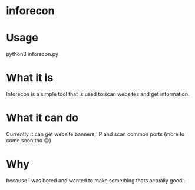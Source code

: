 # inforecon

# Usage
python3 inforecon.py <url>

# What it is
Inforecon is a simple tool that is used to scan websites and get information.

# What it can do
Currently it can get website banners, IP and scan common ports (more to come soon tho 😉)

# Why
because I was bored and wanted to make something thats actually good..
